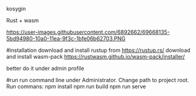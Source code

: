 kosygin

Rust + wasm

https://user-images.githubusercontent.com/6892662/69668135-5bd94980-10a0-11ea-9f3c-1bfe06b62703.PNG

#installation
download and install rustup from https://rustup.rs/
download and install wasm-pack https://rustwasm.github.io/wasm-pack/installer/

better do it under admin profile

#run
run command line under Administrator. Change path to project root. Run commans:
npm install
npm run build
npm run serve

